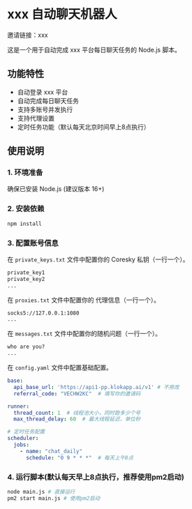 # xxx 自动聊天机器人

邀请链接：xxx

这是一个用于自动完成 xxx 平台每日聊天任务的 Node.js 脚本。

## 功能特性
- 自动登录 xxx 平台
- 自动完成每日聊天任务
- 支持多账号并发执行
- 支持代理设置
- 定时任务功能（默认每天北京时间早上8点执行）

## 使用说明

### 1. 环境准备
确保已安装 Node.js (建议版本 16+)

### 2. 安装依赖
```bash
npm install
```
### 3. 配置账号信息
在 `private_keys.txt` 文件中配置你的 Coresky 私钥（一行一个）。
```txt
private_key1
private_key2
...
```

在 `proxies.txt` 文件中配置你的 代理信息（一行一个）。
```txt
socks5://127.0.0.1:1080
...
```

在 `messages.txt` 文件中配置你的随机问题（一行一个）。
```txt
who are you?
...
```

在 `config.yaml` 文件中配置基础配置。
```yaml
base:
  api_base_url: 'https://api1-pp.klokapp.ai/v1' # 不用改
  referral_code: "VECHW2KC"  # 填写你的邀请码

runner:
  thread_count: 1  # 线程池大小，同时跑多少个号
  max_thread_delay: 60  # 最大线程延迟，单位秒

# 定时任务配置
scheduler:
  jobs:
    - name: "chat_daily"
      schedule: "0 9 * * *"  # 每天上午8点
```


### 4. 运行脚本(默认每天早上8点执行，推荐使用pm2启动)
```bash
node main.js # 直接运行
pm2 start main.js # 使用pm2启动
```
